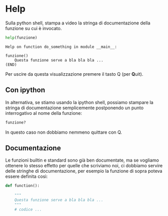 # Help

Sulla python shell, stampa a video la stringa di documentazione della funzione su cui è invocato.

```python
help(funzione)
```

```
Help on function do_something in module __main__:

funzione()
    Questa funzione serve a bla bla bla ...
(END)
```

Per uscire da questa visualizzazione premere il tasto Q (per **Q**uit).


## Con ipython

In alternativa, se stiamo usando la ipython shell, possiamo stampare la stringa di documentazione semplicemente postponendo un punto interrogativo al nome della funzione:

```python
funzione?
```
In questo caso non dobbiamo nemmeno quittare con Q.


## Documentazione

Le funzioni builtin e standard sono già ben documentate, ma se vogliamo ottenere lo stesso effetto per quelle che scriviamo noi, ci dobbiamo servire delle stringhe di documentazione, per esempio la funzione di sopra poteva essere definita così:

```python
def function():
    
    """
    Questa funzione serve a bla bla bla ...
    """
    # codice ...
```





